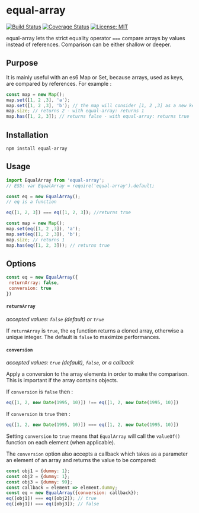 # equal-array

[![Build Status](https://travis-ci.org/couralex/equal-array.svg?branch=master)](https://travis-ci.org/couralex/equal-array)
[![Coverage Status](https://coveralls.io/repos/github/couralex/equal-array/badge.svg?branch=master)](https://coveralls.io/github/couralex/equal-array?branch=master)
[![License: MIT](https://img.shields.io/badge/License-MIT-blue.svg)](https://opensource.org/licenses/MIT)

equal-array lets the strict equality operator `===` compare arrays by values instead of references. Comparison can be either shallow or deeper.

## Purpose

It is mainly useful with an es6 Map or Set, because arrays, used as keys, are compared by references. For example :
```js
const map = new Map();
map.set([1, 2 ,3], 'a');
map.set([1, 2 ,3], 'b'); // the map will consider [1, 2 ,3] as a new key
map.size; // returns 2 - with equal-array: returns 1
map.has([1, 2, 3]); // returns false - with equal-array: returns true
```

## Installation

```
npm install equal-array
```

## Usage

```js
import EqualArray from 'equal-array';
// ES5: var EqualArray = require('equal-array').default;

const eq = new EqualArray();
// eq is a function

eq([1, 2, 3]) === eq([1, 2, 3]); //returns true

const map = new Map();
map.set(eq([1, 2 ,3]), 'a');
map.set(eq([1, 2 ,3]), 'b');
map.size; // returns 1
map.has(eq([1, 2, 3])); // returns true
```

## Options

```js
const eq = new EqualArray({
 returnArray: false,
 conversion: true
})
```

#### `returnArray`
*accepted values: `false` (default) or `true`*

If `returnArray` is `true`, the `eq` function returns a cloned array, otherwise a unique integer. The default is `false` to maximize performances.

#### `conversion`
*accepted values: `true` (default), `false`, or a callback*

Apply a conversion to the array elements in order to make the comparison. This is important if the array contains objects.

If `conversion` is `false` then :
```js
eq([1, 2, new Date(1995, 10)]) !== eq([1, 2, new Date(1995, 10)])
```

If `conversion` is `true` then :
```js
eq([1, 2, new Date(1995, 10)]) === eq([1, 2, new Date(1995, 10)])
```
Setting `conversion` to `true` means that `EqualArray` will call the `valueOf()` function on each element (when applicable).

The `conversion` option also accepts a callback which takes as a parameter an element of an array and returns the value to be compared:
```js
const obj1 = {dummy: 1};
const obj2 = {dummy: 1};
const obj3 = {dummy: 99};
const callback = element => element.dummy;
const eq = new EqualArray({conversion: callback});
eq([obj1]) === eq([obj2]); // true
eq([obj1]) === eq([obj3]); // false
```
